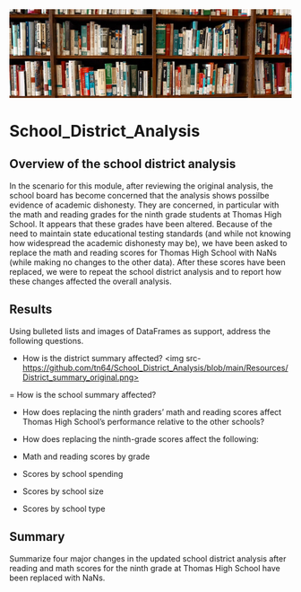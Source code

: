 <!-- Photo below by Element5 Digital from Pexels -->
<img src=https://github.com/tn64/School_District_Analysis/blob/main/Resources/pexels-element-digital-1370295.jpg>

# School_District_Analysis

## Overview of the school district analysis
In the scenario for this module, after reviewing the original analysis, the school board has become concerned that the analysis shows possilbe evidence of academic dishonesty. They are concerned, in particular with the math and reading grades for the ninth grade students at Thomas High School. It appears that these grades have been altered. Because of the need to maintain state educational testing standards (and while not knowing how widespread the academic dishonesty may be), we have been asked  to replace the math and reading scores for Thomas High School with NaNs (while making no changes to the other data). After these scores have been replaced, we were to repeat the school district analysis and to  report how these changes affected the overall analysis.

## Results 
Using bulleted lists and images of DataFrames as support, address the following questions.

- How is the district summary affected?
<img src-https://github.com/tn64/School_District_Analysis/blob/main/Resources/District_summary_original.png>


= How is the school summary affected?

- How does replacing the ninth graders’ math and reading scores affect Thomas High School’s performance relative to the other schools?

- How does replacing the ninth-grade scores affect the following:
- Math and reading scores by grade
- Scores by school spending
- Scores by school size
- Scores by school type

## Summary 

Summarize four major changes in the updated school district analysis after reading and math scores for the ninth grade at Thomas High School have been replaced with NaNs.
